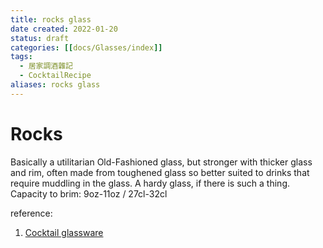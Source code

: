 ```yaml
---
title: rocks glass
date created: 2022-01-20
status: draft
categories: [[docs/Glasses/index]]
tags:
  - 居家調酒雜記
  - CocktailRecipe
aliases: rocks glass
---
```


# Rocks

Basically a utilitarian Old-Fashioned glass, but stronger with thicker glass and rim, often made from toughened glass so better suited to drinks that require muddling in the glass. A hardy glass, if there is such a thing.  
Capacity to brim: 9oz-11oz / 27cl-32cl

reference:
1. [Cocktail glassware](https://www.diffordsguide.com/g/1150/how-to-make-cocktails/cocktail-glassware)